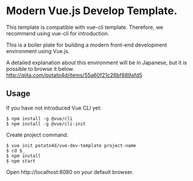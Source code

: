 # Modern Vue.js Develop Template.

This template is compatible with vue-cli template.
Therefore, we recommend using vue-cli for introduction.

This is a boiler plate for building a modern front-end development environment using Vue.js.

A detailed explanation about this environment will be in Japanese, but it is possible to browse it below.
http://qiita.com/potato4d/items/55a60f21c26bf889afd5

## Usage

If you have not introduced Vue CLI yet:

```
$ npm install -g @vue/cli
$ npm install -g @vue/cli-init
```

Create project command.

```
$ vue init potato4d/vue-dev-template project-name
$ cd $_
$ npm install
$ npm start
```

Open http://localhost:8080 on your default browser.
